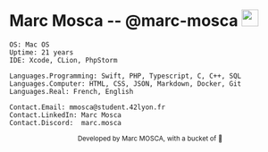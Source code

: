 # Marc Mosca -- @marc-mosca <img src="https://media.giphy.com/media/hvRJCLFzcasrR4ia7z/giphy.gif" width="30px">

```text
OS: Mac OS
Uptime: 21 years
IDE: Xcode, CLion, PhpStorm

Languages.Programming: Swift, PHP, Typescript, C, C++, SQL
Languages.Computer: HTML, CSS, JSON, Markdown, Docker, Git
Languages.Real: French, English

Contact.Email: mmosca@student.42lyon.fr
Contact.LinkedIn: Marc Mosca
Contact.Discord:  marc.mosca
```

<p align=center> <sub>Developed by Marc MOSCA, with a bucket of 🍿</sub></p>
